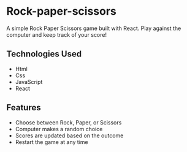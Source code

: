 # Rock-paper-scissors
<p>A simple Rock Paper Scissors game built with React. Play against the computer and keep track of your score!</p>

<h2>Technologies Used</h2>

<ul>
  <li>Html</li>
  <li>Css</li>
  <li>JavaScript</li>
  <li>React</li>
</ul>

## Features

- Choose between Rock, Paper, or Scissors
- Computer makes a random choice
- Scores are updated based on the outcome
- Restart the game at any time
